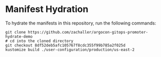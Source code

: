 # Manifest Hydration

To hydrate the manifests in this repository, run the following commands:

```shell
git clone https://github.com/zachaller/argocon-gitops-promoter-hydrate-demo
# cd into the cloned directory
git checkout 8df52deb5afc105767f8cdc355f99b785a2f025d
kustomize build ./user-configuration/production/us-east-2
```
